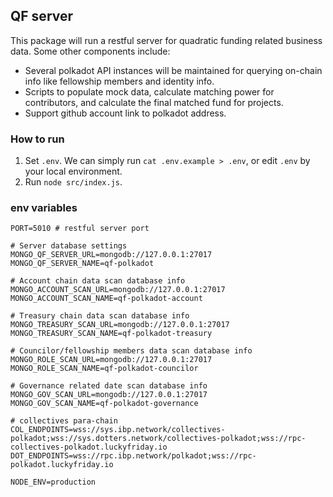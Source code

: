 ## QF server

This package will run a restful server for quadratic funding related business data. Some other components include:

- Several polkadot API instances will be maintained for querying on-chain info like fellowship members and identity
  info.
- Scripts to populate mock data, calculate matching power for contributors, and calculate the final matched fund for
  projects.
- Support github account link to polkadot address.

### How to run

1. Set `.env`. We can simply run `cat .env.example > .env`, or edit `.env` by your local environment.
2. Run `node src/index.js`.

### env variables

```
PORT=5010 # restful server port

# Server database settings
MONGO_QF_SERVER_URL=mongodb://127.0.0.1:27017
MONGO_QF_SERVER_NAME=qf-polkadot

# Account chain data scan database info
MONGO_ACCOUNT_SCAN_URL=mongodb://127.0.0.1:27017
MONGO_ACCOUNT_SCAN_NAME=qf-polkadot-account

# Treasury chain data scan database info
MONGO_TREASURY_SCAN_URL=mongodb://127.0.0.1:27017
MONGO_TREASURY_SCAN_NAME=qf-polkadot-treasury

# Councilor/fellowship members data scan database info
MONGO_ROLE_SCAN_URL=mongodb://127.0.0.1:27017
MONGO_ROLE_SCAN_NAME=qf-polkadot-councilor

# Governance related date scan database info
MONGO_GOV_SCAN_URL=mongodb://127.0.0.1:27017
MONGO_GOV_SCAN_NAME=qf-polkadot-governance

# collectives para-chain
COL_ENDPOINTS=wss://sys.ibp.network/collectives-polkadot;wss://sys.dotters.network/collectives-polkadot;wss://rpc-collectives-polkadot.luckyfriday.io
DOT_ENDPOINTS=wss://rpc.ibp.network/polkadot;wss://rpc-polkadot.luckyfriday.io

NODE_ENV=production
```
